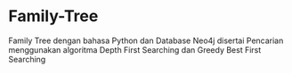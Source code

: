 # Family-Tree
 Family Tree dengan bahasa Python dan Database Neo4j disertai Pencarian menggunakan algoritma Depth First Searching dan Greedy Best First Searching
